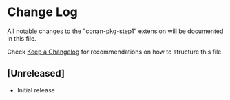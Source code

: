 # Change Log

All notable changes to the "conan-pkg-step1" extension will be documented in this file.

Check [Keep a Changelog](http://keepachangelog.com/) for recommendations on how to structure this file.

## [Unreleased]

- Initial release